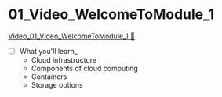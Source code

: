 # 01_Video_WelcomeToModule_1

[Video_01_Video_WelcomeToModule_1 &#128279;](https://www.coursera.org/learn/introduction-to-security-principles-in-cloud-computing/lecture/yXRIC/welcome-to-module-1)

- [ ] What you'll learn\_
  - Cloud infrastructure
  - Components of cloud computing
  - Containers
  - Storage options
